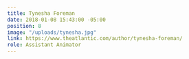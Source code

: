 ```yaml
---
title: Tynesha Foreman
date: 2018-01-08 15:43:00 -05:00
position: 8
image: "/uploads/tynesha.jpg"
link: https://www.theatlantic.com/author/tynesha-foreman/
role: Assistant Animator
---
```


